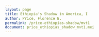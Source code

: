 ```yaml
---
layout: page
title: Ethiopia's Shadow in America, I
author: Price, Florence B.
permalink: /price-ethiopias-shadow/mvt1
document: price_ethiopias_shadow_mvt1.mei
---
```


<div id="notation" style="overflow-x: auto"></div>